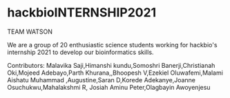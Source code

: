 # hackbioINTERNSHIP2021
TEAM WATSON

We are a group of 20 enthusiastic science students working for hackbio's internship 2021 to develop our bioinformatics skills.

Contributors: Malavika Saji,Himanshi kundu,Somoshri Banerji,Christianah Oki,Mojeed Adebayo,Parth Khurana,,Bhoopesh V,Ezekiel Oluwafemi,Malami Aishatu Muhammad ,Augustine,Saran D,Korede Adekanye,Joanne Osuchukwu,Mahalakshmi R, Josiah Aminu Peter,Olagbayin Awoyenjesu
